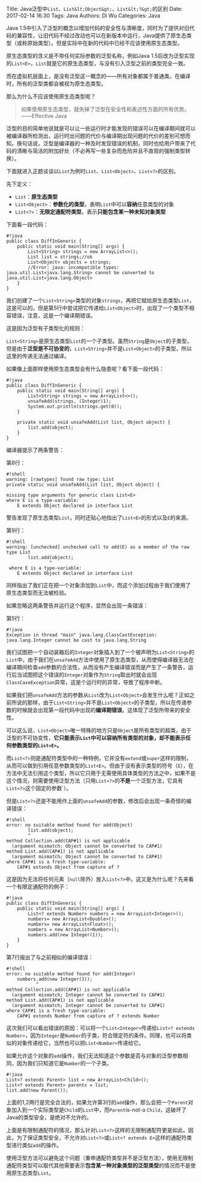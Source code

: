 Title: Java泛型中`List`、`List&lt;Object&gt;`、`List&lt;?&gt;`的区别
Date: 2017-02-14 16:30
Tags: Java
Authors: Di Wu
Categories: Java

Java 1.5中引入了泛型的概念以增加代码的安全性与清晰度，同时为了提供对旧代码的兼容性，让旧代码不经过改动也可以在新版本中运行，Java提供了原生态类型（或称原始类型）。但是实际中在新的代码中已经不应该使用原生态类型。

<!--more-->

原生态类型的含义是不带任何实际参数的泛型名称，例如Java 1.5后改为泛型实现的`List<E>`，`List`就是它的原生态类型，与没有引入泛型之前的类型完全一致。

而在虚拟机层面上，是没有泛型这一概念的——所有对象都属于普通类。在编译时，所有的泛型类都会被视为原生态类型。

那么为什么不应该使用原生态类型呢？

>   如果使用原生态类型，就失掉了泛型在安全性和表述性方面的所有优势。——Effective Java

泛型的目的简单地说就是可以让一些运行时才能发现的错误可以在编译期间就可以被编译器所检测出，运行时出问题的代价与编译期出现问题的代价的差别可想而知。换句话说，泛型是编译器的一种及时发现错误的机制，同时也给用户带来了代码的清晰与简洁的附加好处（不必再写一些复杂而危险并且不直观的强制类型转换）。

下面就进入正题谈谈以`List`为例时`List`、`List<Object>`、`List<?>`的区别。

先下定义：

*   `List`：**原生态类型**
*   `List<Object>`：**参数化的类型**，表明`List`中可以**容纳**任意类型的对象
*   `List<?>`：**无限定通配符类型**，表示**只能包含某一种未知对象类型**

下面看一段代码：

    #!java
    public class DiffInGeneric {
        public static void main(String[] args) {
            List<String> strings = new ArrayList<>();
            List list = strings;//ok
            List<Object> objects = strings;
            //Error: java: incompatible types: java.util.List<java.lang.String> cannot be converted to java.util.List<java.lang.Object>
        }
    }

我们创建了一个`List<String>`类型的对象`strings`，再把它赋给原生态类型`List`，这是可以的。但是第5行中尝试把它传递给`List<Object>`时，出现了一个类型不相容错误，注意，这是一个编译期错误。

这是因为泛型有子类型化的规则：

`List<String>`是原生态类型`List`的一个子类型。虽然`String`是`Object`的子类型，但是由于**泛型是不可协变的**，`List<String>`并不是`List<Object>`的子类型，所以这里的传递无法通过编译。

如果像上面那样使用原生态类型会有什么隐患呢？看下面一段代码：

    #!java
    public class DiffInGeneric {
        public static void main(String[] args) {
            List<String> strings = new ArrayList<>();
            unsafeAdd(strings, (Integer)1);
            System.out.println(strings.get(0));
        }

        private static void unsafeAdd(List list, Object object) {
            list.add(object);
        }
    }

编译器提示了两条警告：

第8行：

    #!shell
    warning: [rawtypes] found raw type: List
    private static void unsafeAdd(List list, Object object) {
                                  ^
    missing type arguments for generic class List<E>
    where E is a type-variable:
        E extends Object declared in interface List

警告发现了原生态类型`List`，同时还贴心地指出了`List<E>`的形式以及`E`的来源。

第9行：

    #!shell
    warning: [unchecked] unchecked call to add(E) as a member of the raw type List
            list.add(object);
                    ^
     where E is a type-variable:
        E extends Object declared in interface List

同样指出了我们正在把一个对象添加到`List`中，而这个添加过程由于我们使用了原生态类型而无法被检验。

如果忽略这两条警告并运行这个程序，显然会出现一条错误：

第5行： 

    #!java
    Exception in thread "main" java.lang.ClassCastException: java.lang.Integer cannot be cast to java.lang.String

我们试图把一个自动装箱后的`Integer`对象插入到了一个被声明为`List<String>`的`List`中，由于我们在`unsafeAdd`方法中使用了原生态类型，从而使得编译器无法在编译期间检查`add`参数的合法性，从而没有产生编译错误而是产生了一条警告，运行后当试图把这个错误的`Integer`对象作为`String`取出时就会出现`ClassCaseException`异常，这是个运行时的异常，导致了程序中断。

如果我们把`unsafeAdd`方法的参数从`List`改为`List<Object>`会发生什么呢？正如之前所说的那样，由于`List<String>`并不是`List<Object>`的子类型，所以在传递参数的时候就会出现第一段代码中出现的**编译期错误**。这体现了泛型所带来的安全性。

可以这么说，`List<Object>`唯一特殊的地方只是`Object`是所有类型的超类，由于泛型的不可协变性，**它只能表示`List`中可以容纳所有类型的对象，却不能表示任何参数类型的`List<E>`。**

而`List<?>`则是通配符类型中的一种特例，它并没有`extend`或`super`这样的限制，从而可以做到引用任意参数类型的`List<E>`。但由于没有表示类型的符号（`E`），在方法中无法引用这个类型，所以它只用于无需使用具体类型的方法之中，如果不是这个情况，则需要使用泛型方法（只用`List<?>`的**不是**一个泛型方法，它具有`List<?>`这个固定的参数`）。

但是`List<?>`还是不能用作上面的`unsafeAdd`的参数，修改后会出现一条奇怪的编译错误：

    #!shell
    error: no suitable method found for add(Object)
            list.add(object);
            ^
    method Collection.add(CAP#1) is not applicable
      (argument mismatch; Object cannot be converted to CAP#1)
    method List.add(CAP#1) is not applicable
      (argument mismatch; Object cannot be converted to CAP#1)
    where CAP#1 is a fresh type-variable:
        CAP#1 extends Object from capture of ?

这是因为无法将任何元素（`null`除外）放入`List<?>`中。这又是为什么呢？先来看一个有限定通配符的例子：

    #!java
    public class DiffInGeneric {
        public static void main(String[] args) {
            List<? extends Number> numbers = new ArrayList<Integer>();
            numbers= new ArrayList<Double>();
            numbers= new ArrayList<Float>();
            numbers = new ArrayList<Number>();
            numbers.add(new Integer(1));
        }
    }

第7行报出了与之前相似的编译错误：

    #!shell
    error: no suitable method found for add(Integer)
        numbers.add(new Integer(1));
               ^
    method Collection.add(CAP#1) is not applicable
      (argument mismatch; Integer cannot be converted to CAP#1)
    method List.add(CAP#1) is not applicable
      (argument mismatch; Integer cannot be converted to CAP#1)
    where CAP#1 is a fresh type-variable:
        CAP#1 extends Number from capture of ? extends Number

这次我们可以看出错误的原因：可以将一个`List<Integer>`传递给`List<? extends Number>`，因为`Integer`是`Number`的子类，符合限定符的条件。同理，也可以将类似的对象传递给它，当然也可以把`List<Number>`传递给它。

如果允许这个对象的`add`操作，我们无法知道这个参数是否与对象的泛型参数相同，因为我们只知道它是`Number`的一个子类。

    #!java
    List<? extends Parent> list = new ArrayList<Child>();
    List<? extends Parent> parents = list;
    list.add(new Parent());

上面的1,2两行是完全合法的，如果允许第3行的`add`操作，那么会把一个`Parent`对象加入到一个实际类型是`Child`的`List`中，而`Parent`is-not-a `Child`，这破坏了Java的类型安全，是绝对不允许的。

上面是有限制通配符的情况，那么针对`List<?>`这样的无限制通配符更是如此。因此，为了保证类型安全，不允许对`List<?>`或`List<? extends E>`这样的通配符类型进行类似`add`的操作。

使用泛型方法可以避免这个问题（重申通配符类型并不是泛型方法），使用无限制通配符类型可以取代其他需要表示**包含某一种对象类型的泛型类型**的情况而不是使用原生态类型`List`。